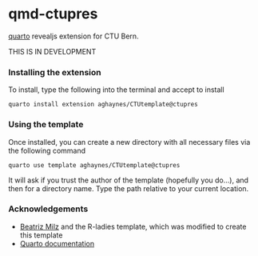 # qmd-ctupres

[quarto](https://quarto.org) revealjs extension for CTU Bern.

THIS IS IN DEVELOPMENT

### Installing the extension

To install, type the following into the terminal and accept to install

```
quarto install extension aghaynes/CTUtemplate@ctupres
```

### Using the template

Once installed, you can create a new directory with all necessary files via the following command 

```
quarto use template aghaynes/CTUtemplate@ctupres
```

It will ask if you trust the author of the template (hopefully you do...), and then for a directory name. Type the path relative to your current location.

### Acknowledgements

- [Beatriz Milz](https://github.com/beatrizmilz) and the R-ladies template, which was modified to create this template
- [Quarto documentation](https://quarto.org/docs/extensions/formats.html)
